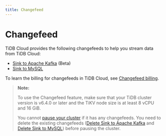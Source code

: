 ```yaml
---
title: Changefeed
---
```


# Changefeed

TiDB Cloud provides the following changefeeds to help you stream data from TiDB Cloud:

- [Sink to Apache Kafka](/tidb-cloud/changefeed-sink-to-apache-kafka.md) (Beta)
- [Sink to MySQL](/tidb-cloud/changefeed-sink-to-mysql.md)

To learn the billing for changefeeds in TiDB Cloud, see [Changefeed billing](/tidb-cloud/tidb-cloud-billing-ticdc-rcu.md).

> **Note:**
>
> To use the Changefeed feature, make sure that your TiDB cluster version is v6.4.0 or later and the TiKV node size is at least 8 vCPU and 16 GiB.
>
> You cannot [pause your cluster](/tidb-cloud/pause-or-resume-tidb-cluster.md) if it has any changefeeds. You need to delete the existing changefeeds ([Delete Sink to Apache Kafka](/tidb-cloud/changefeed-sink-to-apache-kafka.md#manage-the-changefeed) and [Delete Sink to MySQL](/tidb-cloud/changefeed-sink-to-mysql.md#delete-a-sink)) before pausing the cluster.